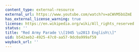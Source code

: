 ```yaml
---
content_type: external-resource
external_url: https://www.youtube.com/watch?v=aCWVM5bUZmE
has_external_license_warning: true
license: https://en.wikipedia.org/wiki/All_rights_reserved
status: ''
title: "Red Army Parade \\[1945 \u2013 English\\]"
uid: b542aeb2-4925-47c0-aa57-9dc0a999af59
wayback_url: ''
---
```

